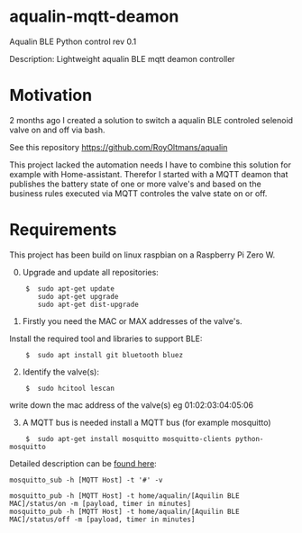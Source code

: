 # aqualin-mqtt-deamon
Aqualin BLE Python control rev 0.1

Description: Lightweight aqualin BLE mqtt deamon controller

# Motivation
2 months ago I created a solution to switch a aqualin BLE controled selenoid valve on and off via bash. 

See this repository https://github.com/RoyOltmans/aqualin

This project lacked the automation needs I have to combine this solution for example with Home-assistant. Therefor I started with a MQTT deamon that publishes the battery state of one or more valve's and based on the business rules executed via MQTT controles the valve state on or off.

# Requirements
This project has been build on linux raspbian on a Raspberry Pi Zero W.

0) Upgrade and update all repositories:

```
    $  sudo apt-get update
       sudo apt-get upgrade
       sudo apt-get dist-upgrade
```

1) Firstly you need the MAC or MAX addresses of the valve's.

Install the required tool and libraries to support BLE:
```
    $  sudo apt install git bluetooth bluez
``` 

2) Identify the valve(s):
```
    $  sudo hcitool lescan
``` 

write down the mac address of the valve(s) eg 01:02:03:04:05:06

3) A MQTT bus is needed install a MQTT bus (for example mosquitto) 
```
    $  sudo apt-get install mosquitto mosquitto-clients python-mosquitto
```

Detailed description can be [found here](https://learn.adafruit.com/diy-esp8266-home-security-with-lua-and-mqtt/configuring-mqtt-on-the-raspberry-pi): 

```
mosquitto_sub -h [MQTT Host] -t '#' -v
```

```
mosquitto_pub -h [MQTT Host] -t home/aqualin/[Aquilin BLE MAC]/status/on -m [payload, timer in minutes]
mosquitto_pub -h [MQTT Host] -t home/aqualin/[Aquilin BLE MAC]/status/off -m [payload, timer in minutes]
```
